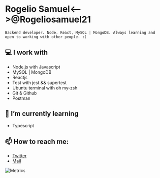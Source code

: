 # Rogelio Samuel<-->@Rogeliosamuel21
```Backend developer. Node, React, MySQL | MongoDB. Always learning and open to working with other people. :)```

## :computer: I work with
- Node.js with Javascript
- MySQL | MongoDB
- Reactjs
- Test with jest && supertest
- Ubuntu terminal with oh my-zsh
- Git & Github
- Postman

## :green_book: I’m currently learning
- Typescript

## 📫 How to reach me:
- [Twitter](https://twitter.com/rogeliosamuel21)
- [Mail](https://rogeliosamuel621@gmail.com)

![Metrics](https://github.com/rogeliosamuel621/rogeliosamuel621/blob/master/github-metrics.svg)
<!--
- 🔭 I’m currently working on ...
- 🌱 I’m currently learning ...
- 👯 I’m looking to collaborate on ...
- 🤔 I’m looking for help with ...
- 💬 Ask me about ...
- 📫 How to reach me: ...
- 😄 Pronouns: ...
- ⚡ Fun fact: ...
-->
